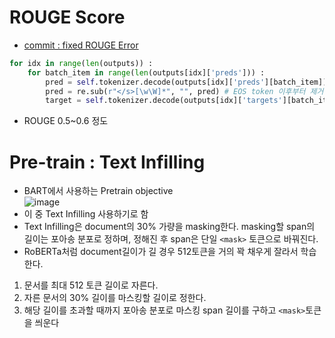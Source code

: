 # ROUGE Score
- [commit : fixed ROUGE Error](https://github.com/na2na8/PatentSpecification/commit/815ac712578cef688c9d3df5939d7832566ebd88)
```python
for idx in range(len(outputs)) :
    for batch_item in range(len(outputs[idx]['preds'])) :
        pred = self.tokenizer.decode(outputs[idx]['preds'][batch_item]) # token_ids를 decode하여 한국어로 변형
        pred = re.sub(r"</s>[\w\W]*", "", pred) # EOS token 이후부터 제거
        target = self.tokenizer.decode(outputs[idx]['targets'][batch_item], skip_special_tokens=True) # token_ids decode하여 한국어로 변형, BOS, EOS, pad 제거
```
- ROUGE 0.5~0.6 정도

# Pre-train : Text Infilling
- BART에서 사용하는 Pretrain objective    
![image](https://user-images.githubusercontent.com/32005272/222957175-0c9ab356-0519-4176-a5d9-0263257c5aca.png)
- 이 중 Text Infilling 사용하기로 함
- Text Infilling은 document의 30% 가량을 masking한다. masking할 span의 길이는 포아송 분포로 정하며, 정해진 후 span은 단일 `<mask>` 토큰으로 바꿔진다.
- RoBERTa처럼 document길이가 길 경우 512토큰을 거의 꽉 채우게 잘라서 학습한다.

1. 문서를 최대 512 토큰 길이로 자른다.
2. 자른 문서의 30% 길이를 마스킹할 길이로 정한다.
3. 해당 길이를 초과할 때까지 포아송 분포로 마스킹 span 길이를 구하고 `<mask>`토큰을 씌운다


